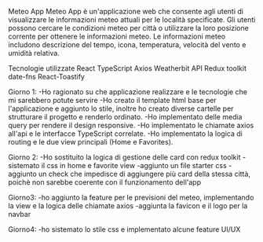 Meteo App
Meteo App è un'applicazione web che consente agli utenti di visualizzare le informazioni meteo attuali per le località specificate. Gli utenti possono cercare le condizioni meteo per città o utilizzare la loro posizione corrente per ottenere le informazioni meteo. 
Le informazioni meteo includono descrizione del tempo, icona, temperatura, velocità del vento e umidità relativa.

Tecnologie utilizzate
React
TypeScript
Axios
Weatherbit API
Redux toolkit
date-fns
React-Toastify 

Giorno 1:
-Ho ragionato su che applicazione realizzare e le tecnologie che mi sarebbero potute servire
-Ho creato il template html base per l'applicazione e aggiunto lo stile, inoltre ho creato diverse cartelle per strutturare il progetto e renderlo ordinato.
-Ho implementato delle media query per rendere il design responsive.
-Ho implementato le chiamate axios all'api e le interfacce TypeScript correlate.
-Ho implementato la logica di routing e le due view principali (Home e Favorites).


Giorno 2:
-Ho sostituito la logica di gestione delle card con redux toolkit
-sistemato il css in home e favorite view
-aggiunto un file starter css 
-aggiunto un check che impedisce di aggiungere più card della stessa città, poichè non sarebbe coerente con il funzionamento dell'app

Giorno3:
-ho aggiunto la feature per le previsioni del meteo, implementando la view e la logica delle chiamate axios
-aggiunta la favicon e il logo per la navbar

Giorno4:
-ho sistemato lo stile css e implementato alcune feature UI/UX


